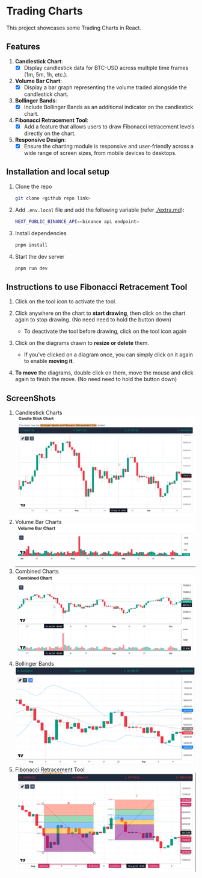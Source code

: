 # Trading Charts

This project showcases some Trading Charts in React.

## Features

1. **Candlestick Chart**:  
    - [x] Display candlestick data for BTC-USD across multiple time frames (1m, 5m, 1h, etc.).
1. **Volume Bar Chart**:  
    - [x] Display a bar graph representing the volume traded alongside the candlestick chart.
1. **Bollinger Bands**:  
    - [x] Include Bollinger Bands as an additional indicator on the candlestick chart.
1. **Fibonacci Retracement Tool**:  
    - [x] Add a feature that allows users to draw Fibonacci retracement levels directly on the chart.
1. **Responsive Design**:  
    - [x] Ensure the charting module is responsive and user-friendly across a wide range of screen sizes, from mobile devices to desktops.

## Installation and local setup

1. Clone the repo

    ``` bash
    git clone <github repo link>
    ```

2. Add `.env.local` file and add the following variable (refer [./extra.md](./extra.md)):

    ``` bash
    NEXT_PUBLIC_BINANCE_API=<binance api endpoint>
    ```

3. Install dependencies

    ``` bash
    pnpm install
    ```

4. Start the dev server

    ``` bash
    pnpm run dev
    ```

## Instructions to use Fibonacci Retracement Tool

1. Click on the tool icon to activate the tool.
1. Click anywhere on the chart to **start drawing**, then click on the chart again to stop drawing. (No need need to hold the button down)
    - To deactivate the tool before drawing, click on the tool icon again
1. Click on the diagrams drawn to **resize or delete** them.

    - If you've clicked on a diagram once, you can simply click on it again to enable **moving it**.

1. **To move** the diagrams, double click on them, move the mouse and click again to finish the move. (No need need to hold the button down)

## ScreenShots

1. Candlestick Charts
 ![Candlestick Chart](public/images/candle_chart.png)
1. Volume Bar Charts
 ![Volume Bar Chart](public/images/volume_chart.png)
1. Combined Charts
 ![Combined Chart](public/images/combined_chart.png)
1. Bollinger Bands
 ![Bollinger Bands](public/images/bollinger_bands.png)
1. Fibonacci Retracement Tool
 ![Fibonacci Retracement Tool](public/images/fibonacci_retracement_tool.png)
